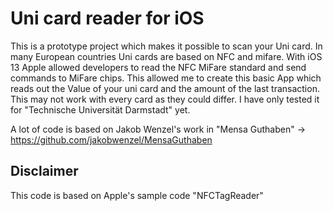 # Uni card reader for iOS 

This is a prototype project which makes it possible to scan your Uni card. In many European countries Uni cards are based on NFC and mifare. With iOS 13 Apple allowed developers to read the NFC MiFare standard and send commands to MiFare chips. 
This allowed me to create this basic App which reads out the Value of your uni card and the amount of the last transaction. 
This may not work with every card as they could differ. I have only tested it for "Technische Universität Darmstadt" yet. 

A lot of code is based on Jakob Wenzel's work in "Mensa Guthaben" -> https://github.com/jakobwenzel/MensaGuthaben 

## Disclaimer 
This code is based on Apple's sample code "NFCTagReader" 